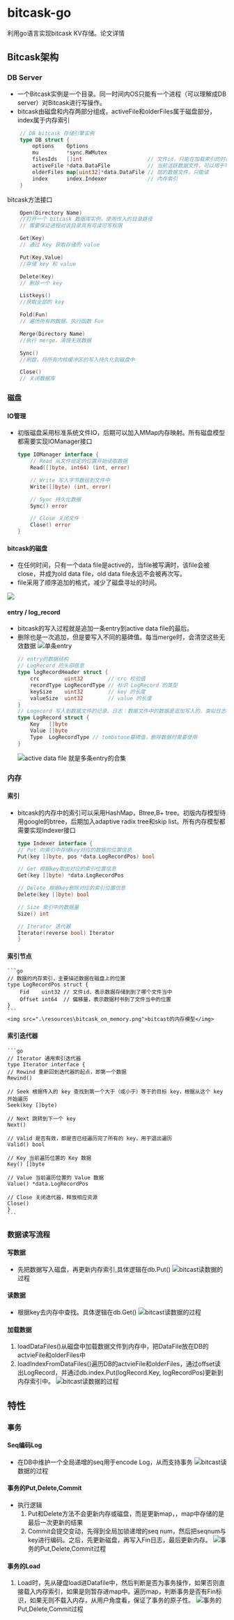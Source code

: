 # bitcask-go
利用go语言实现bitcask KV存储。<a src=".\resources\bitcask-intro.pdf">论文详情</a>
## Bitcask架构
### DB Server
- 一个Bitcask实例是一个目录。同一时间内OS只能有一个进程（可以理解成DB server）对Bitcask进行写操作。
- bitcask由磁盘和内存两部分组成，activeFile和olderFiles属于磁盘部分，index属于内存索引
```go
	// DB bitcask 存储引擎实例
	type DB struct {
		options    Options
		mu         *sync.RWMutex
		filesIds   []int                     // 文件id，只能在加载索引的时候用
		activeFile *data.DataFile            // 当前活跃数据文件，可以用于写入
		olderFiles map[uint32]*data.DataFile // 就的数据文件，只能读
		index      index.Indexer             // 内存索引
	}
```
bitcask方法接口
```go
	Open(Directory Name)
	//打开一个 bitcask 数据库实例，使用传入的目录路径
	// 需要保证进程对该目录具有可读可写权限

	Get(Key)
	// 通过 Key 获取存储的 value

	Put(Key,Value)
	//存储 key 和 value

	Delete(Key)
	// 删除一个 key

	Listkeys()
	//获取全部的 key

	Fold(Fun)
	// 遍历所有的数据，执行函数 Fun

	Merge(Directory Name)
	//执行 merge，清理无效数据

	Sync()
	//刷盘，将所有内核缓冲区的写入持久化到磁盘中

	Close()
	// 关闭数据库
```
### 磁盘
#### IO管理
- 初版磁盘采用标准系统文件IO，后期可以加入MMap内存映射。所有磁盘模型都需要实现IOManager接口
	```go
	type IOManager interface {
		// Read 从文件给定的位置开始读取数据
		Read([]byte, int64) (int, error)

		// Write 写入字节数组到文件中
		Write([]byte) (int, error)

		// Sync 持久化数据
		Sync() error

		// Close 关闭文件
		Close() error
	}
	```
#### bitcask的磁盘
- 在任何时间，只有一个data file是active的，当file被写满时，该file会被close，并成为old data file，old data file永远不会被再次写。
- file采用了顺序追加的格式，减少了磁盘寻址的时间。
<img src=".\resources\bitcask_on_disk.png"/>



#### entry / log_record
- bitcask的写入过程就是追加一条entry到active data file的最后。
- 删除也是一次追加，但是要写入不同的墓碑值。每当merge时，会清空这些无效数据
	<img src=".\resources\entry.png">单条entry</img>
	```go
	// entry的数据结构
	// LogRecord 的头部信息
	type logRecordHeader struct {
		crc        uint32        // crc 校验值
		recordType LogRecordType // 标识 LogRecord 的类型
		keySize    uint32        // key 的长度
		valueSize  uint32        // value 的长度
	}
	// Logecord 写入到数据文件的记录。日志：数据文件中的数据是追加写入的，类似日志格式。
	type LogRecord struct {
		Key   []byte
		Value []byte
		Type  LogRecordType // tombstone墓碑值，删除数据时需要使用
	}
	```
	<img src="resources\active_file.png">active data file 就是多条entry的合集</img>


### 内存
#### 索引
- bitcask的内存中的索引可以采用HashMap，Btree,B+ tree。初版内存模型待用google的btree，后期加入adaptive radix tree和skip list。所有内存模型都需要实现Indexer接口
	```go
	type Indexer interface {
	// Put 向索引中存储key对应的数据的位置信息
	Put(key []byte, pos *data.LogRecordPos) bool

	// Get 根据key取出对应的索引位置信息
	Get(key []byte) *data.LogRecordPos

	// Delete 根据key删除对应的索引位置信息
	Delete(key []byte) bool

	// Size 索引中的数据量
	Size() int

	// Iterator 迭代器
	Iterator(reverse bool) Iterator
	}
	```
#### 索引节点
	```go
	// 数据的内存索引，主要描述数据在磁盘上的位置
	type LogRecordPos struct {
		Fid    uint32 // 文件id，表示数据存储到到了哪个文件当中
		Offset int64  // 偏移量，表示数据村书到了文件当中的位置
	}
	```
	<img src=".\resources\bitcask_on_memory.png">bitcast的内存模型</img>
#### 索引迭代器
	```go
	// Iterator 通用索引迭代器
	type Iterator interface {
	// Rewind 重新回到迭代器的起点，即第一个数据
	Rewind()

	// Seek 根据传入的 key 查找到第一个大于（或小于）等于的目标 key，根据从这个 key 开始遍历
	Seek(key []byte)

	// Next 跳转到下一个 key
	Next()

	// Valid 是否有效，即是否已经遍历完了所有的 key，用于退出遍历
	Valid() bool

	// Key 当前遍历位置的 Key 数据
	Key() []byte

	// Value 当前遍历位置的 Value 数据
	Value() *data.LogRecordPos

	// Close 关闭迭代器，释放相应资源
	Close()
	}
	```

### 数据读写流程
#### 写数据
- 先把数据写入磁盘，再更新内存索引,具体逻辑在db.Put()
<img src=".\resources\put.png">bitcast读数据的过程</img>

#### 读数据
- 根据key去内存中查找。具体逻辑在db.Get()
<img src=".\resources\get.png">bitcast读数据的过程</img>

#### 加载数据
1. loadDataFiles()从磁盘中加载数据文件到内存中，把DataFile放在DB的actvieFile和olderFiles中
2. loadIndexFromDataFiles()遍历DB的actvieFile和olderFiles，通过offset读出LogRecord，并通过db.index.Put(logRecord.Key, logRecordPos)更新到内存索引中。
<img src=".\resources\load.png">bitcast读数据的过程</img>


## 特性
### 事务
#### Seq编码Log
- 在DB中维护一个全局递增的seq用于encode Log，从而支持事务
<img src=".\resources\transaction_log.png">bitcast读数据的过程</img>

#### 事务的Put,Delete,Commit
- 执行逻辑
  1. Put和Delete方法不会更新内存或磁盘，而是更新map，，map中存储的是最后一次更新的结果
  2. Commit会提交变动，先得到全局加锁递增的seq num，然后把seqnum与key进行编码。之后，先更新磁盘，再写入Fin日志，最后更新内存。
<img src=".\resources\write_batch_commit.png">事务的Put,Delete,Commit过程</img>
#### 事务的Load
  1. Load时，先从硬盘load进Datafile中，然后判断是否为事务操作，如果否则直接载入内存索引，如果是则暂存进map中。遍历map，判断事务是否有Fin标识，如果无则不载入内存，从用户角度看，保证了事务的原子性。
  <img src=".\resources\write_batch_load.png">事务的Put,Delete,Commit过程</img>